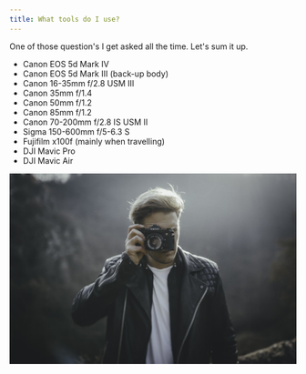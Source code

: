 ```yaml
---
title: What tools do I use?
---
```


One of those question's I get asked all the time. Let's sum it up.&nbsp;

* Canon EOS 5d Mark IV
* Canon EOS 5d Mark III (back-up body)
* Canon 16-35mm f/2.8 USM III
* Canon 35mm f/1.4
* Canon 50mm f/1.2
* Canon 85mm f/1.2
* Canon 70-200mm f/2.8 IS USM II
* Sigma 150-600mm f/5-6.3 S
* Fujifilm x100f (mainly when travelling)
* DJI Mavic Pro
* DJI Mavic Air

![](/uploads/versions/0h3a6324-1---x0-0-2048-1365-2048-1365x---.jpg)​​​​​​